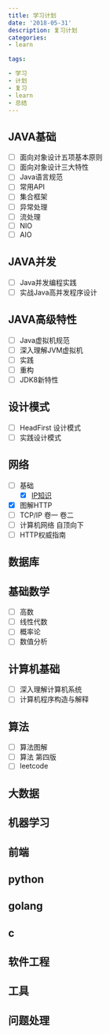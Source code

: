 ```yaml
---
title: 学习计划
date: '2018-05-31'
description: 复习计划
categories: 
- learn

tags:

- 学习
- 计划
- 复习
- learn
- 总结
---
```


## JAVA基础

- [ ] 面向对象设计五项基本原则
- [ ] 面向对象设计三大特性
- [ ] Java语言规范
- [ ] 常用API
- [ ] 集合框架
- [ ] 异常处理
- [ ] 流处理
- [ ] NIO
- [ ] AIO

## JAVA并发

- [ ] Java并发编程实践
- [ ] 实战Java高并发程序设计

## JAVA高级特性

- [ ] Java虚拟机规范
- [ ] 深入理解JVM虚拟机
- [ ] 实践
- [ ] 重构
- [ ] JDK8新特性

## 设计模式  

- [ ] HeadFirst 设计模式
- [ ] 实践设计模式

## 网络

- [ ] 基础
    - [x] [IP知识](/2018/06/25/net-base-ip)  
- [x] 图解HTTP
- [ ] TCP/IP 卷一 卷二
- [ ] 计算机网络 自顶向下
- [ ] HTTP权威指南

## 数据库

## 基础数学

- [ ] 高数
- [ ] 线性代数
- [ ] 概率论
- [ ] 数值分析

## 计算机基础

- [ ] 深入理解计算机系统
- [ ] 计算机程序构造与解释

## 算法

- [ ] 算法图解
- [ ] 算法 第四版
- [ ] leetcode

## 大数据

## 机器学习

## 前端

## python

## golang

## c

## 软件工程

## 工具

## 问题处理


###
